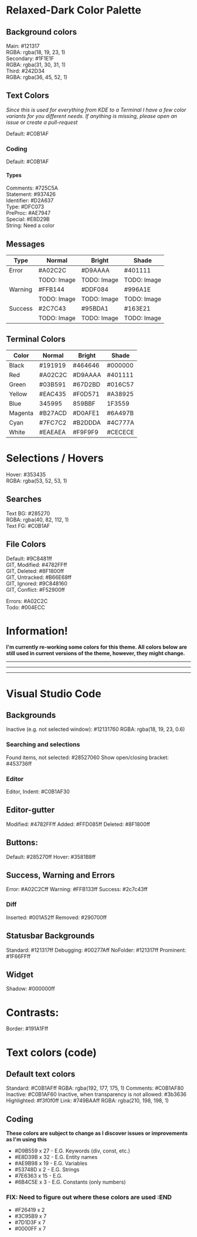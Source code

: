 # Relaxed-Dark Color Palette
## Background colors
Main: 			#121317  
	RGBA:			rgba(18, 19, 23, 1)  
Secondary:		#1F1E1F  
	RGBA: 			rgba(31, 30, 31, 1)  
Third: 			#242D34  
	RGBA:			rgba(36, 45, 52, 1)  

## Text Colors
_Since this is used for everything from KDE to a Terminal I have a few color variants for you different needs. If anything is missing, please open an issue or create a pull-request_

Default: #C0B1AF  

### Coding
Default: #C0B1AF  

#### Types
Comments: #725C5A  
Statement: #937426  
Identifier: #D2A637  
Type: #DFC073  
PreProc: #AE7947  
Special: #E8D29B  
String: Need a color  

## Messages
| Type		| Normal	| Bright	| Shade		|
| ------------- | ------------- | ------------- | ------------- |
| Error		| #A02C2C	| #D9AAAA	| #401111	|
| 		| TODO: Image 	| TODO: Image	| TODO: Image	|
| Warning 	| #FFB144	| #DDF084	| #996A1E	|
|		| TODO: Image 	| TODO: Image	| TODO: Image	|
| Success	| #2C7C43	| #95BDA1	| #163E21	|
|		| TODO: Image 	| TODO: Image	| TODO: Image	|

## Terminal Colors
| Color 	| Normal	| Bright	| Shade		|
| ------------- | ------------- | ------------- | ------------- |
| Black		| #191919	| #464646	| #000000	|
| Red		| #A02C2C	| #D9AAAA	| #401111	|
| Green 	| #03B591	| #67D2BD	| #016C57	|
| Yellow 	| #EAC435	| #F0D571	| #A38925	|
| Blue		| 345995	| 859BBF	| 1F3559	|
| Magenta	| #B27ACD 	| #D0AFE1	| #6A497B	|
| Cyan		| #7FC7C2	| #B2DDDA	| #4C777A	|
| White 	| #EAEAEA	| #F9F9F9	| #CECECE	|

# Selections / Hovers
Hover: 			#353435  
	RGBA:			rgba(53, 52, 53, 1)  

## Searches
Text BG:		#285270  
	RGBA:			rgba(40, 82, 112, 1)  
Text FG:		#C0B1AF  


## File Colors
Default:		#9C8481ff  
GIT, Modified:		#4782FFff  
GIT, Deleted:		#8F1800ff  
GIT, Untracked:		#B66E68ff  
GIT, Ignored: 		#9C848160  
GIT, Conflict: 		#F52900ff  

Errors:			#A02C2C  
Todo:			#004ECC  

# Information!
**I'm currently re-working some colors for this theme. All colors below are still used in current versions of the theme, however, they might change.**

---
---
---

# Visual Studio Code
## Backgrounds
Inactive (e.g. not selected window):        #12131760 
    RGBA:                                       rgba(18, 19, 23, 0.6)

### Searching and selections   
Found items, not selected:                  #28527060 
Show open/closing bracket:                  #453736ff 

### Editor
Editor, Indent:                             #C0B1AF30 

## Editor-gutter
Modified:                                   #4782FFff 
Added:                                      #FFD085ff 
Deleted:                                    #8F1800ff 

## Buttons: 
Default:                                    #285270ff 
Hover:                                      #3581B8ff 

## Success, Warning and Errors
Error:                                      #A02C2Cff 
Warning:                                    #FFB133ff 
Success:                                    #2c7c43ff

### Diff
Inserted:                                   #001A52ff 
Removed:                                    #290700ff 

## Statusbar Backgrounds
Standard: 				#121317ff 
Debugging:                              #00277Aff 
NoFolder:				#121317ff 
Prominent:				#1F66FFff 

## Widget
Shadow:                         	#000000ff 

# Contrasts:
Border:                     		#191A1Fff 

# Text colors (code)
## Default text colors
Standard:                           		#C0B1AFff 
    RGBA:                            		rgba(192, 177, 175, 1)
Comments:					#C0B1AF80 
Inactive:                             		#C0B1AF60
Inactive, when transparency is not allowed: 	#3b3636 
Highlighted:                               	#f3f0f0ff 
Link:                                       	#749BAAff
    RGBA:                                       rgba(210, 198, 198, 1) 

## Coding 
**These colors are subject to change as I discover issues or improvements as I'm using this** 
- #D9B559 x 27 	- E.G. Keywords (div, const, etc.) 
- #E8D39B x 32 	- E.G. Entity names
- #AE9B98 x 19 	- E.G. Variables 
- #53748D x 2	- E.G. Strings 
- #7E6363 x 15 	- E.G. 
- #6B4C5E x 3	- E.G. Constants (only numbers) 

### FIX: Need to figure out where these colors are used :END   
- #F26419 x 2 
- #3C95B9 x 7 
- #7D1D3F x 7 
- #0000FF x 7 

